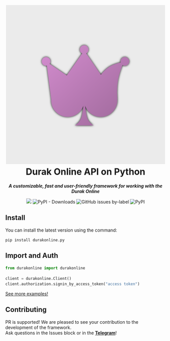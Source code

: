 
<h1 align="center">
  <br>
  <a href="https://github.com/Zakovskiy/durakonline.py"><img src="https://github.com/Zakovskiy/durakonline.py/blob/main/icon.png?raw=true" width="500"></a>
  <br>
  Durak Online API on Python
  <br>
</h1>
<p align="center">
    <em><b>A customizable, fast and user-friendly framework for working with the Durak Online</b></em>
</p>
<p align="center">
  <a href="https://t.me/zakovskiy"><img src="https://kdramashindi.net/wp-content/uploads/2023/08/Telegram-1024x396.jpg"></a>
  <img alt="PyPI - Downloads" src="https://img.shields.io/pypi/dm/durakonline.py">
  <img alt="GitHub issues by-label" src="https://img.shields.io/github/issues/Zakovskiy/durakonline.py/bug">
  <img alt="PyPI" src="https://img.shields.io/pypi/v/durakonline.py?color=green&label=PyPI">
</p>

## Install
You can install the latest version using the command:

```shell
pip install durakonline.py
```

## Import and Auth
```python
from durakonline import durakonline

client = durakonline.Client()
client.authorization.signin_by_access_token("access token")
```
[See more examples!](https://github.com/Zakovskiy/durakonline.py/tree/master/examples)

## Contributing

PR is supported! We are pleased to see your contribution to the development of the framework.\
Ask questions in the Issues block or in the [**Telegram**](https://t.me/zakovskiy)!
